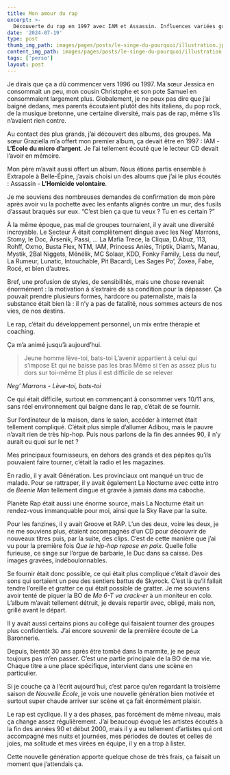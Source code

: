 ```yaml
---
title: Mon amour du rap
excerpt: >-
  Découverte du rap en 1997 avec IAM et Assassin. Influences variées grâce à ma famille et la radio. Une passion qui dure depuis près de 30 ans, marquée par des groupes iconiques et des souvenirs indélébiles.
date: '2024-07-19'
type: post
thumb_img_path: images/pages/posts/le-singe-du-pourquoi/illustration.jpg
content_img_path: images/pages/posts/le-singe-du-pourquoi/illustration.jpg
tags: ['perso']
layout: post
---
```


Je dirais que ça a dû commencer vers 1996 ou 1997. Ma sœur Jessica en consommait un peu, mon cousin Christophe et son pote Samuel en consommaient largement plus. Globalement, je ne peux pas dire que j’ai baigné dedans, mes parents écoutaient plutôt des hits italiens, du pop rock, de la musique bretonne, une certaine diversité, mais pas de rap, même s’ils n’avaient rien contre.

Au contact des plus grands, j’ai découvert des albums, des groupes. Ma sœur Graziella m’a offert mon premier album, ça devait être en 1997 : IAM - **L’École du micro d’argent**. Je l’ai tellement écouté que le lecteur CD devait l’avoir en mémoire.

Mon père m’avait aussi offert un album. Nous étions partis ensemble à Extrapole à Belle-Épine, j’avais choisi un des albums que j’ai le plus écoutés : Assassin - **L’Homicide volontaire**.

Je me souviens des nombreuses demandes de confirmation de mon père après avoir vu la pochette avec les enfants alignés contre un mur, des fusils d’assaut braqués sur eux. “C’est bien ça que tu veux ? Tu en es certain ?”

À la même époque, pas mal de groupes tournaient, il y avait une diversité incroyable. Le Secteur Ä était complètement dingue avec les Neg’ Marrons, Stomy, le Doc, Ärsenik, Passi, … La Mafia Trece, la Cliqua, D.Abuz, 113, Rohff, Oxmo, Busta Flex, NTM, IAM, Princess Aniès, Triptik, Diam’s, Manau, Mystik, 2Bal Niggets, Ménélik, MC Solaar, KDD, Fonky Family, Less du neuf, La Rumeur, Lunatic, Intouchable, Pit Bacardi, Les Sages Po’, Zoxea, Fabe, Rocé, et bien d’autres.

Bref, une profusion de styles, de sensibilités, mais une chose revenait énormément : la motivation à s’extraire de sa condition pour la dépasser. Ça pouvait prendre plusieurs formes, hardcore ou paternaliste, mais la substance était bien là : il n’y a pas de fatalité, nous sommes acteurs de nos vies, de nos destins.

Le rap, c’était du développement personnel, un mix entre thérapie et coaching.

Ça m’a animé jusqu’à aujourd’hui.

> Jeune homme lève-toi, bats-toi
> L’avenir appartient à celui qui s’impose
> Et qui ne baisse pas les bras
> Même si t’en as assez plus tu dors sur toi-même
> Et plus il est difficile de se relever

*Neg’ Marrons - Lève-toi, bats-toi*

Ce qui était difficile, surtout en commençant à consommer vers 10/11 ans, sans réel environnement qui baigne dans le rap, c’était de se fournir.

Sur l’ordinateur de la maison, dans le salon, accéder à internet était tellement compliqué. C’était plus simple d’allumer Adibou, mais le pauvre n’avait rien de très hip-hop. Puis nous parlons de la fin des années 90, il n’y aurait eu quoi sur le net ?

Mes principaux fournisseurs, en dehors des grands et des pépites qu’ils pouvaient faire tourner, c’était la radio et les magazines.

En radio, il y avait Génération. Les provinciaux ont manqué un truc de malade. Pour se rattraper, il y avait également La Nocturne avec cette intro de *Beenie Man* tellement dingue et gravée à jamais dans ma caboche.

Planète Rap était aussi une énorme source, mais La Nocturne était un rendez-vous immanquable pour moi, ainsi que la Sky Rave par la suite.

Pour les fanzines, il y avait Groove et RAP. L’un des deux, voire les deux, je ne me souviens plus, étaient accompagnés d’un CD pour découvrir de nouveaux titres puis, par la suite, des clips. C’est de cette manière que j’ai vu pour la première fois *Que le hip-hop repose en paix*. Quelle folie furieuse, ce singe sur l’orgue de barbarie, le Duc dans sa caisse. Des images gravées, indéboulonnables.

Se fournir était donc possible, ce qui était plus compliqué c’était d’avoir des sons qui sortaient un peu des sentiers battus de Skyrock. C’est là qu’il fallait tendre l’oreille et gratter ce qui était possible de gratter. Je me souviens avoir tenté de piquer la BO de *Ma 6-T va crack-er* à un moniteur en colo. L’album m’avait tellement détruit, je devais repartir avec, obligé, mais non, grillé avant le départ.

Il y avait aussi certains pions au collège qui faisaient tourner des groupes plus confidentiels. J’ai encore souvenir de la première écoute de La Baronnerie.

Depuis, bientôt 30 ans après être tombé dans la marmite, je ne peux toujours pas m’en passer. C’est une partie principale de la BO de ma vie. Chaque titre a une place spécifique, intervient dans une scène en particulier.

Si je couche ça à l’écrit aujourd’hui, c’est parce qu’en regardant la troisième saison de *Nouvelle École*, je vois une nouvelle génération bien motivée et surtout super chaude arriver sur scène et ça fait énormément plaisir.

Le rap est cyclique. Il y a des phases, pas forcément de même niveau, mais ça change assez régulièrement. J’ai beaucoup évoqué les artistes écoutés à la fin des années 90 et début 2000, mais il y a eu tellement d’artistes qui ont accompagné mes nuits et journées, mes périodes de doutes et celles de joies, ma solitude et mes virées en équipe, il y en a trop à lister.

Cette nouvelle génération apporte quelque chose de très frais, ça faisait un moment que j’attendais ça.
